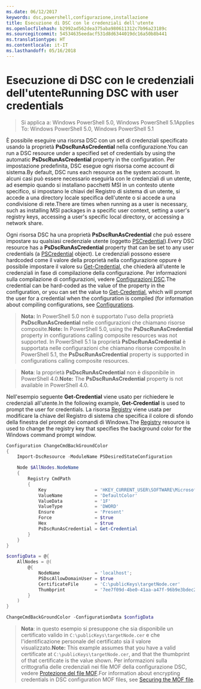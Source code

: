 ```yaml
---
ms.date: 06/12/2017
keywords: dsc,powershell,configurazione,installazione
title: Esecuzione di DSC con le credenziali dell'utente
ms.openlocfilehash: b2992ad562dea375aba980611312c7b96a23189c
ms.sourcegitcommit: 54534635eedacf531d8d6344019dc16a50b8b441
ms.translationtype: HT
ms.contentlocale: it-IT
ms.lasthandoff: 05/16/2018
---
```

# <a name="running-dsc-with-user-credentials"></a><span data-ttu-id="b2f22-103">Esecuzione di DSC con le credenziali dell'utente</span><span class="sxs-lookup"><span data-stu-id="b2f22-103">Running DSC with user credentials</span></span>

> <span data-ttu-id="b2f22-104">Si applica a: Windows PowerShell 5.0, Windows PowerShell 5.1</span><span class="sxs-lookup"><span data-stu-id="b2f22-104">Applies To: Windows PowerShell 5.0, Windows PowerShell 5.1</span></span>

<span data-ttu-id="b2f22-105">È possibile eseguire una risorsa DSC con un set di credenziali specificato usando la proprietà **PsDscRunAsCredential** nella configurazione.</span><span class="sxs-lookup"><span data-stu-id="b2f22-105">You can run a DSC resource under a specified set of credentials by using the automatic **PsDscRunAsCredential** property in the configuration.</span></span>
<span data-ttu-id="b2f22-106">Per impostazione predefinita, DSC esegue ogni risorsa come account di sistema.</span><span class="sxs-lookup"><span data-stu-id="b2f22-106">By default, DSC runs each resource as the system account.</span></span>
<span data-ttu-id="b2f22-107">In alcuni casi può essere necessario eseguirla con le credenziali di un utente, ad esempio quando si installano pacchetti MSI in un contesto utente specifico, si impostano le chiavi del Registro di sistema di un utente, si accede a una directory locale specifica dell'utente o si accede a una condivisione di rete.</span><span class="sxs-lookup"><span data-stu-id="b2f22-107">There are times when running as a user is necessary, such as installing MSI packages in a specific user context, setting a user's registry keys, accessing a user's specific local directory, or accessing a network share.</span></span>

<span data-ttu-id="b2f22-108">Ogni risorsa DSC ha una proprietà **PsDscRunAsCredential** che può essere impostare su qualsiasi credenziale utente (oggetto [PSCredential](https://msdn.microsoft.com/library/ms572524(v=VS.85).aspx)).</span><span class="sxs-lookup"><span data-stu-id="b2f22-108">Every DSC resource has a **PsDscRunAsCredential** property that can be set to any user credentials (a [PSCredential](https://msdn.microsoft.com/library/ms572524(v=VS.85).aspx) object).</span></span>
<span data-ttu-id="b2f22-109">Le credenziali possono essere hardcoded come il valore della proprietà nella configurazione oppure è possibile impostare il valore su [Get-Credential](https://technet.microsoft.com/library/hh849815.aspx), che chiederà all'utente le credenziali in fase di compilazione della configurazione. Per informazioni sulla compilazione di configurazioni, vedere [Configurazioni DSC](configurations.md).</span><span class="sxs-lookup"><span data-stu-id="b2f22-109">The credential can be hard-coded as the value of the property in the configuration, or you can set the value to [Get-Credential](https://technet.microsoft.com/library/hh849815.aspx), which will prompt the user for a credential when the configuration is compiled (for information about compiling configurations, see [Configurations](configurations.md).</span></span>

><span data-ttu-id="b2f22-110">**Nota:** In PowerShell 5.0 non è supportato l'uso della proprietà **PsDscRunAsCredential** nelle configurazioni che chiamano risorse composite.</span><span class="sxs-lookup"><span data-stu-id="b2f22-110">**Note:** In PowerShell 5.0, using the **PsDscRunAsCredential** property in configurations calling composite resources was not supported.</span></span>
><span data-ttu-id="b2f22-111">In PowerShell 5.1 la proprietà **PsDscRunAsCredential** è supportata nelle configurazioni che chiamano risorse composite.</span><span class="sxs-lookup"><span data-stu-id="b2f22-111">In PowerShell 5.1, the **PsDscRunAsCredential** property is supported in configurations calling composite resources.</span></span>

><span data-ttu-id="b2f22-112">**Nota**: la proprietà **PsDscRunAsCredential** non è disponibile in PowerShell 4.0.</span><span class="sxs-lookup"><span data-stu-id="b2f22-112">**Note:** The **PsDscRunAsCredential** property is not available in PowerShell 4.0.</span></span>

<span data-ttu-id="b2f22-113">Nell'esempio seguente **Get-Credential** viene usato per richiedere le credenziali all'utente.</span><span class="sxs-lookup"><span data-stu-id="b2f22-113">In the following example, **Get-Credential** is used to prompt the user for credentials.</span></span>
<span data-ttu-id="b2f22-114">La risorsa [Registry](registryResource.md) viene usata per modificare la chiave del Registro di sistema che specifica il colore di sfondo della finestra del prompt dei comandi di Windows.</span><span class="sxs-lookup"><span data-stu-id="b2f22-114">The [Registry](registryResource.md) resource is used to change the registry key that specifies the background color for the Windows command prompt window.</span></span>

```powershell
Configuration ChangeCmdBackGroundColor
{
    Import-DscResource -ModuleName PSDesiredStateConfiguration

    Node $AllNodes.NodeName
    {
        Registry CmdPath
        {
            Key                  = 'HKEY_CURRENT_USER\SOFTWARE\Microsoft\Command Processor'
            ValueName            = 'DefaultColor'
            ValueData            = '1F'
            ValueType            = 'DWORD'
            Ensure               = 'Present'
            Force                = $true
            Hex                  = $true
            PsDscRunAsCredential = Get-Credential
        }
    }
}

$configData = @{
    AllNodes = @(
        @{
            NodeName             = 'localhost';
            PSDscAllowDomainUser = $true
            CertificateFile      = 'C:\publicKeys\targetNode.cer'
            Thumbprint           = '7ee7f09d-4be0-41aa-a47f-96b9e3bdec25'
        }
    )
}

ChangeCmdBackGroundColor -ConfigurationData $configData
```
><span data-ttu-id="b2f22-115">**Nota**: in questo esempio si presuppone che sia disponibile un certificato valido in `C:\publicKeys\targetNode.cer` e che l'identificazione personale del certificato sia il valore visualizzato.</span><span class="sxs-lookup"><span data-stu-id="b2f22-115">**Note:** This example assumes that you have a valid certificate at `C:\publicKeys\targetNode.cer`, and that the thumbprint of that certificate is the value shown.</span></span>
><span data-ttu-id="b2f22-116">Per informazioni sulla crittografia delle credenziali nei file MOF della configurazione DSC, vedere [Protezione del file MOF](secureMOF.md).</span><span class="sxs-lookup"><span data-stu-id="b2f22-116">For information about encrypting credentials in DSC configuration MOF files, see [Securing the MOF file](secureMOF.md).</span></span>